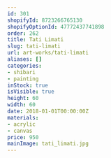```yaml
---
id: 301
shopifyId: 8723266765130
shopifyOptionId: 47772437741898
order: 262
title: Tati Limati
slug: tati-limati
url: art-works/tati-limati
aliases: []
categories:
- shibari
- painting
inStock: true
isVisible: true
height: 60
width: 60
date: 2018-01-01T00:00:00Z
materials:
- acrylic
- canvas
price: 950
mainImage: tati_limati.jpg
---
```

